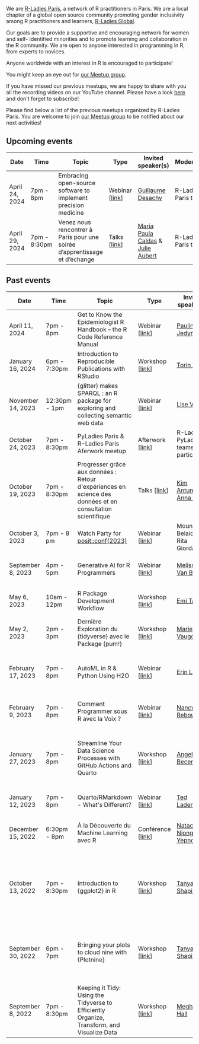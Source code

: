 We are [R-Ladies Paris](https://www.meetup.com/rladies-paris/), a network of R practitioners in Paris. We are a local chapter of a global open source community promoting gender inclusivity among R practitioners and learners, [R-Ladies Global](https://rladies.org/).

Our goals are to provide a supportive and encouraging network for women and self- identified minorities and to promote learning and collaboration in the R community. We are open to anyone interested in programming in R, from experts to novices.

Anyone worldwide with an interest in R is encouraged to participate!

You might keep an eye out for [our Meetup group](https://www.meetup.com/rladies-paris/).

If you have missed our previous meetups, we are happy to share with you all the recording videos on our YouTube channel. Please have a look [here](https://www.youtube.com/channel/UCWTFKtW_ReLP9zmMTYjRqug) and don't forget to subscribe!

Please find below a list of the previous meetups organized by R-Ladies Paris. You are welcome to join [our Meetup group](https://www.meetup.com/rladies-paris/) to be notified about our next activities!

## Upcoming events

| Date  | Time  | Topic  | Type  | Invited speaker(s) | Moderator(s) | Place  | Event materials  |
|---|---|---|---|---|---|---|---|
|April 24, 2024| 7pm - 8pm |Embracing open-source software to implement precision medicine | Webinar [[link](https://www.meetup.com/rladies-paris/events/300024707/)] | [Guillaume Desachy](https://www.linkedin.com/in/guillaume-desachy/)| R-Ladies Paris team | Zoom | -- |
|April 29, 2024| 7pm - 8:30pm |Venez nous rencontrer à Paris pour une soirée d’apprentissage et d’échange| Talks [[link](https://www.meetup.com/rladies-paris/events/300044860/)] | [María Paula Caldas](https://www.linkedin.com/in/mpaulacaldas/) & [Julie Aubert](https://julieaubert.github.io/myprowebsite/)| R-Ladies Paris team | [datacraft](https://datacraft.paris/) | -- |

## Past events

| Date  | Time  | Topic  | Type  | Invited speaker(s) | Moderator(s) | Place  | Event materials  |
|---|---|---|---|---|---|---|---|
|April 11, 2024| 7pm - 8pm |Get to Know the Epidemiologist R Handbook – the R Code Reference Manual| Webinar [[link](https://www.meetup.com/rladies-paris/events/300211960/)] | [Paulina Jedynak](https://www.linkedin.com/in/pau-jedynak-phd/)| R-Ladies Paris team | Zoom | [Recording video](https://youtu.be/GSPLnXbuKXk) |
|January 16, 2024| 6pm - 7:30pm |Introduction to Reproducible Publications with RStudio | Workshop [[link](https://www.meetup.com/rladies-paris/events/298391513/)] | [Torin White](https://www.linkedin.com/in/torinwhite/)| R-Ladies Rome and R-Ladies Paris teams | Zoom | [Recording video](https://youtu.be/CDwVQOpt_FA?si=ZyR2MZRJoP-Mt-1o), [GitHub Repository](https://github.com/UCSBCarpentry/Quarto-Project-Example) |
|November 14, 2023| 12:30pm - 1pm | {glitter} makes SPARQL : an R package for exploring and collecting semantic web data | Webinar [[link](https://www.meetup.com/rladies-paris/events/297203083/)] | [Lise Vaudor](https://perso.ens-lyon.fr/lise.vaudor/page-d-exemple/)| R-Ladies Paris team|Zoom|[Recording video](https://youtu.be/95XGWhHzX0E)|
|October 24, 2023| 7pm - 8:30pm |PyLadies Paris & R-Ladies Paris Aferwork meetup | Afterwork [[link](https://www.meetup.com/rladies-paris/events/296739584/)] | R-Ladies & PyLadies teams and participants| R-Ladies & PyLadies Paris teams|"We are Brewers" bar (11ème arrondissement) | -- |
|October 19, 2023| 7pm - 8:30pm | Progresser grâce aux données : Retour d'expériences en science des données et en consultation scientifique | Talks [[link](https://www.meetup.com/rladies-paris/events/296623138/)]| [Kim Antunez](https://www.linkedin.com/in/kantunez/) & [Anna Doizy](https://www.doana-r.com/)| R-Ladies Paris teams| Zoom & [datacraft](https://datacraft.paris/) local | [Recording video](https://youtu.be/6qKE9NkN-Uc)|
|October 3, 2023 | 7pm - 8 pm | Watch Party for [posit::conf(2023)]() | Webinar [[link](https://www.meetup.com/rladies-paris/events/296164032/)] | Mouna Belaid & Rita Giordano| R-Ladies Stasbourg and R-Ladies Paris teams|Zoom|[Recording video](https://www.youtube.com/watch?v=2ygKXyEjXFY&t=642s)|
| September 8, 2023 | 4pm - 5pm | Generative AI for R Programmers | Webinar [[link](https://www.meetup.com/rladies-paris/events/294207284/)] | [Melissa Van Bussel](https://www.youtube.com/@ggnot2) | R-Ladies Lagos and R-Ladies Paris teams | CMX |[Recording video](https://youtu.be/jvxHBjSvOwQ)
| May 6, 2023 | 10am - 12pm | R Package Development Workflow | Workshop [[link](https://www.meetup.com/rladies-paris/events/293202681/)] | [Emi Tanaka](https://emitanaka.org/) | R-Ladies Lagos and R-Ladies Paris teams| CMX | [Recording video](https://youtu.be/Qkq5MM-8gp4), [Code](https://rpubs.com/emitanaka/rladies-lagos-paris-2023) |
| May 2, 2023 | 2pm - 3pm | Dernière Exploration du {tidyverse} avec le Package {purrr} | Workshop [[link](https://www.meetup.com/rladies-paris/events/293018819/)] | [Marie Vaugoyeau](https://mvaugoyeau.netlify.com/) | [Marie Vaugoyeau](https://mvaugoyeau.netlify.com/) | [Twitch](https://www.twitch.tv/marievaugoyeau/videos) | [Recording video](https://youtu.be/TofQt2f8iNM) |
| February 17, 2023 | 7pm - 8pm | AutoML in R & Python Using H2O | Webinar [[link](https://www.meetup.com/rladies-paris/events/291511126/)] | [Erin LeDell](https://github.com/ledell) | R-Ladies Cologne, PyLadies Paris, and R-Ladies Paris teams | Zoom | [Recording video](https://youtu.be/Qd6Re5_I-Ps), [Slides](https://github.com/h2oai/h2o-meetups/blob/master/2023_02_17_RPyLadies_CologneParis_H2OAutoML/h2o_automl_rpyladies_cologne_paris_feb2023.pdf) |
| February 9, 2023 | 7pm - 8pm | Comment Programmer sous R avec la Voix ? | Webinar [[link](https://www.meetup.com/rladies-paris/events/291227924/)] | [Nancy Rebout](https://www.linkedin.com/in/nancy-rebout-phd-60789763/) | R-Ladies Strasbourg & R-Ladies Paris | Zoom | [Recording video](https://youtube.com/live/uyWpmzhnP-M) |
| January 27, 2023 | 7pm - 8pm | Streamline Your Data Science Processes with GitHub Actions and Quarto | Workshop [[link](https://www.meetup.com/rladies-paris/events/290845512/)] | [Angelica Becerra](https://www.linkedin.com/in/angelicambg/) | R-Ladies Cologne, PyLadies Tunis, PyLadies Munich, and R-Ladies Paris teams | Zoom | [Recording video](https://youtu.be/aqTM450K6jE), [GitHub Repository](https://github.com/angelicambg/GHA_r_py_q) |
| January 12, 2023 | 7pm - 8pm | Quarto/RMarkdown - What's Different? | Webinar [[link](https://www.meetup.com/rladies-paris/events/290237743/)] | [Ted Laderas](https://laderast.github.io/) | [Mouna Belaid](https://mounabelaid.netlify.app/) | Zoom | [Recording video](https://youtu.be/i6rajzMkpD0), [Slides](https://laderast.github.io/qmd_rmd/#/title-slide) |
| December 15, 2022 | 6:30pm - 8pm | À la Découverte du Machine Learning avec R | Conférence [[link](https://www.meetup.com/rladies-paris/events/290048739/)] | [Natacha Njongwa Yepnga](https://www.linkedin.com/in/natacha-njongwa-yepnga/) | Machine Learning Paris and R-Ladies Paris teams | [Matrice Association](https://matrice.io/) | [Recording video](https://youtu.be/GhJkOogX8xc) |
| October 13, 2022 | 7pm - 8:30pm | Introduction to {ggplot2} in R | Workshop [[link](https://www.meetup.com/rladies-paris/events/288964586/)] | [Tanya Shapiro](https://www.tanyashapiro.com/) | [Mouna Belaid](https://mounabelaid.netlify.app/) | Zoom | [Recording video](https://youtu.be/EnNWkF9Jtj4), [GitHub repository](https://github.com/tashapiro/horror-movies), [HTML version of the RMarkdown notebook](https://tashapiro.github.io/horror-movies/code/ggplot-workshop) |
| September 30, 2022 | 6pm - 7pm | Bringing your plots to cloud nine with {Plotnine} | Workshop [[link](https://www.meetup.com/rladies-paris/events/288227304/)] | [Tanya Shapiro](https://www.tanyashapiro.com/) | R-Ladies Cologne, PyLadies Munich, PyLadies Tunis, and R-Ladies Paris teams | Zoom | [Recording video](https://www.youtube.com/watch?v=JUrRYYFDWJc), [GitHub repository](https://github.com/rladiescologne/plotnine) |
| September 8, 2022 | 7pm - 8:30pm | Keeping it Tidy: Using the Tidyverse to Efficiently Organize, Transform, and Visualize Data | Workshop [[link](https://www.meetup.com/rladies-paris/events/287856868/)] | [Meghan Hall](https://meghan.rbind.io/) | [Mouna Belaid](https://mounabelaid.netlify.app/) | Zoom | [Recording video](https://youtu.be/Qqpcj-Q5fcc), [Website course](https://meghan.quarto.pub/keeping-it-tidy/) |
